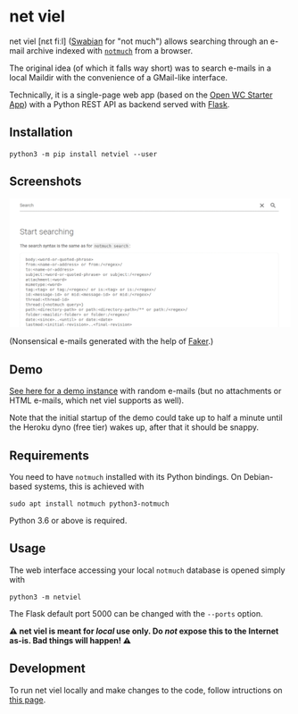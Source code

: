 # net viel

net viel [nɛt fiːl] ([Swabian](https://en.wikipedia.org/wiki/Swabian_German) for "not much") allows searching through an e-mail archive indexed with [`notmuch`](https://notmuchmail.org/) from a browser.

The original idea (of which it falls way short) was to search e-mails in a local Maildir with the convenience of a GMail-like interface.

Technically, it is a single-page web app (based on the [Open WC Starter App](https://github.com/open-wc/open-wc-starter-app)) with a Python REST API as backend served with [Flask](https://palletsprojects.com/p/flask/).

## Installation

```
python3 -m pip install netviel --user
```

## Screenshots

![](netviel.gif)

(Nonsensical e-mails generated with the help of [Faker](https://github.com/joke2k/faker).)

## Demo

[See here for a demo instance](https://glacial-castle-83891.herokuapp.com/) with random e-mails (but no attachments or HTML e-mails, which net viel supports as well).

Note that the initial startup of the demo could take up to half a minute until the Heroku dyno (free tier) wakes up, after that it should be snappy.

## Requirements

You need to have `notmuch` installed with its Python bindings. On Debian-based systems, this is achieved with

```
sudo apt install notmuch python3-notmuch
```

Python 3.6 or above is required.

## Usage

The web interface accessing your local `notmuch` database is opened simply with
```
python3 -m netviel
```
The Flask default port 5000 can be changed with the `--ports` option.

**:warning: net viel is meant for *local* use only. Do *not* expose this to the Internet as-is. Bad things will happen! :warning:**

## Development

To run net viel locally and make changes to the code, follow intructions on [this page](docs/developers).
